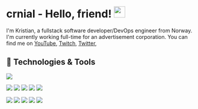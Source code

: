 # crnial - Hello, friend! <img src="https://raw.githubusercontent.com/MartinHeinz/MartinHeinz/master/wave.gif" width="30px">

I'm Kristian, a fullstack software developer/DevOps engineer from Norway. I'm currently working full-time for an advertisement corporation. You can find me on [YouTube][1], [Twitch][2], [Twitter][3],

## 🔧 Technologies & Tools
![](https://img.shields.io/badge/OS-Fedora-informational?style=flat&logo=fedora&logoColor=white&color=2bbc8a)

![](https://img.shields.io/badge/Code-Golang-informational?style=flat&logo=go&logoColor=white&color=2bbc8a)
![](https://img.shields.io/badge/Code-Python-informational?style=flat&logo=python&logoColor=white&color=2bbc8a)
![](https://img.shields.io/badge/Code-PHP-informational?style=flat&logo=php&logoColor=white&color=2bbc8a)
![](https://img.shields.io/badge/Code-JavaScript-informational?style=flat&logo=javascript&logoColor=white&color=2bbc8a)
![](https://img.shields.io/badge/Shell-Bash-informational?style=flat&logo=gnu-bash&logoColor=white&color=2bbc8a)

![](https://img.shields.io/badge/Tools-UbuntuServer-informational?style=flat&logo=Ubuntu&logoColor=white&color=2bbc8a)
![](https://img.shields.io/badge/Tools-FedoraServer-informational?style=flat&logo=Fedora&logoColor=white&color=2bbc8a)
![](https://img.shields.io/badge/Tools-PostgreSQL-informational?style=flat&logo=postgresql&logoColor=white&color=2bbc8a)
![](https://img.shields.io/badge/Tools-MySQL-informational?style=flat&logo=mysql&logoColor=white&color=2bbc8a)
![](https://img.shields.io/badge/Tools-Docker-informational?style=flat&logo=docker&logoColor=white&color=2bbc8a)

<!-- links to your social media accounts -->
[1]: https://www.youtube.com/channel/UCRG-ZUCcv5Ii_1h0HFIsTwQ
[2]: https://github.com/crnial
[3]: https://twitter.com/crnial1

<!-- Resources -->
<!-- Icons: https://simpleicons.org/ -->
<!-- GitHub Stats: https://github.com/anuraghazra/github-readme-stats -->
<!-- Emojis: https://emojipedia.org/emoji/ -->
<!-- HTML Emojis: https://www.fileformat.info/index.htm -->
<!-- Shields: https://shields.io/ -->
<!-- Awesome GitHub Profile README: https://github.com/abhisheknaiidu/awesome-github-profile-readme -->

